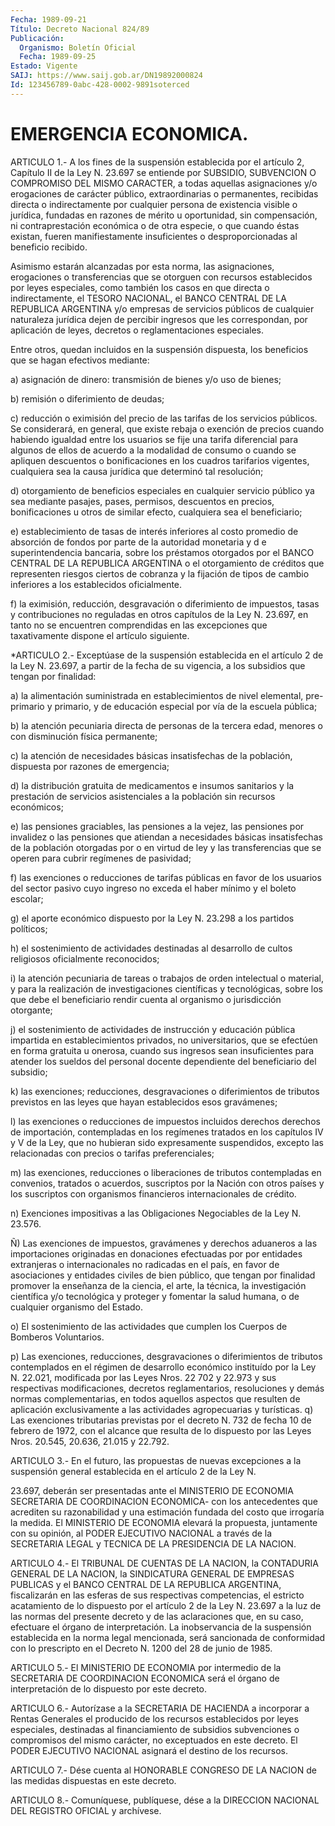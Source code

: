 ```yaml
---
Fecha: 1989-09-21
Título: Decreto Nacional 824/89
Publicación:
  Organismo: Boletín Oficial
  Fecha: 1989-09-25
Estado: Vigente
SAIJ: https://www.saij.gob.ar/DN19892000824
Id: 123456789-0abc-428-0002-9891soterced
---
```

# EMERGENCIA ECONOMICA.

<a id="1"></a>
ARTICULO  1.-  A los fines de la suspensión establecida por el artículo 2, Capítulo  II  de  la  Ley  N.  23.697  se  entiende por SUBSIDIO,  SUBVENCION  O  COMPROMISO  DEL  MISMO CARACTER, a  todas aquellas   asignaciones  y/o  erogaciones  de  carácter    público, extraordinarias  o  permanentes, recibidas directa o indirectamente por cualquier persona  de  existencia  visible o jurídica, fundadas en  razones  de  mérito  u  oportunidad,  sin    compensación,   ni contraprestación  económica  o  de otra especie, o que cuando éstas existan, fueren manifiestamente insuficientes  o  desproporcionadas al beneficio recibido.

Asimismo  estarán  alcanzadas  por  esta  norma,  las asignaciones, erogaciones    o   transferencias  que  se  otorguen  con  recursos establecidos por leyes  especiales,  como  también los casos en que directa o indirectamente, el TESORO NACIONAL,  el  BANCO CENTRAL DE LA  REPUBLICA  ARGENTINA  y/o  empresas  de  servicios públicos  de cualquier naturaleza jurídica dejen de percibir  ingresos  que  les correspondan,  por aplicación de leyes, decretos o reglamentaciones especiales.

Entre otros, quedan  incluidos  en  la  suspensión  dispuesta,  los beneficios que se hagan efectivos mediante:

a)  asignación  de dinero: transmisión de bienes y/o uso de bienes;

b) remisión o diferimiento de deudas;

c)  reducción  o  eximisión  del  precio  de  las  tarifas  de  los servicios públicos.  Se  considerará, en general, que existe rebaja o exención de precios cuando  habiendo  igualdad entre los usuarios se fije una tarifa diferencial para algunos  de  ellos de acuerdo a la  modalidad  de  consumo  o  cuando  se  apliquen  descuentos   o bonificaciones  en  los cuadros tarifarios vigentes, cualquiera sea la causa jurídica que determinó tal resolución;

d)  otorgamiento de beneficios  especiales  en  cualquier  servicio público  ya  sea  mediante  pasajes, pases, permisos, descuentos en precios, bonificaciones u otros  de  similar efecto, cualquiera sea el beneficiario;

e)  establecimiento  de  tasas  de  interés   inferiores  al  costo promedio  de  absorción  de  fondos  por  parte  de  la   autoridad monetaria  y  d  e  superintendencia  bancaria, sobre los préstamos otorgados  por  el  BANCO CENTRAL DE LA REPUBLICA  ARGENTINA  o  el otorgamiento  de  créditos   que  representen  riesgos  ciertos  de cobranza  y  la  fijación  de tipos  de  cambio  inferiores  a  los establecidos oficialmente.

f)  la  eximisión,  reducción,    desgravación  o  diferimiento  de impuestos, tasas y contribuciones no  reguladas  en otros capítulos de la Ley N. 23.697, en tanto no se encuentren comprendidas  en las excepciones   que  taxativamente  dispone  el  artículo  siguiente.

<a id="2"></a>
*ARTICULO  2.-  Exceptúase  de la suspensión establecida en el artículo  2  de  la Ley N. 23.697, a  partir  de  la  fecha  de  su vigencia,  a  los  subsidios    que   tengan  por  finalidad:

a)  la  alimentación  suministrada  en  establecimientos  de  nivel elemental,  pre-primario y primario, y de  educación  especial  por vía de la escuela pública;

b) la atención  pecuniaria  directa de personas de la tercera edad, menores o con disminución física permanente;

c)  la  atención  de  necesidades    básicas  insatisfechas  de  la población, dispuesta por razones de emergencia;

d) la distribución gratuita de medicamentos  e insumos sanitarios y la  prestación  de  servicios  asistenciales  a  la  población  sin recursos económicos;

e)  las  pensiones  graciables,  las  pensiones  a  la  vejez,  las pensiones  por invalidez o las pensiones que atiendan a necesidades básicas insatisfechas  de la población otorgadas por o en virtud de ley y las transferencias  que  se  operen  para cubrir regímenes de pasividad;

f)  las exenciones o reducciones de tarifas públicas  en  favor  de los usuarios  del  sector  pasivo  cuyo  ingreso no exceda el haber mínimo y el boleto escolar;

g)  el  aporte  económico  dispuesto por la Ley  N.  23.298  a  los partidos políticos;

h)  el sostenimiento de actividades  destinadas  al  desarrollo  de cultos religiosos oficialmente reconocidos;

i) la atención pecuniaria de tareas o trabajos de orden intelectual  o  material,  y para la realización de investigaciones científicas y tecnológicas,  sobre  los  que  debe  el beneficiario rendir   cuenta  al  organismo  o  jurisdicción  otorgante;

j) el sostenimiento  de  actividades  de  instrucción  y  educación pública  impartida en establecimientos privados, no universitarios, que se efectúen  en  forma  gratuita u onerosa, cuando sus ingresos sean insuficientes para atender  los  sueldos  del personal docente dependiente del beneficiario del subsidio;

k) las exenciones; reducciones, desgravaciones o  diferimientos  de tributos  previstos  en  las  leyes  que  hayan  establecidos  esos gravámenes;

l)  las  exenciones  o  reducciones de impuestos incluidos derechos derechos de importación,  contempladas en los regímenes tratados en los capítulos IV y V de la  Ley,  que no hubieran sido expresamente suspendidos,  excepto  las  relacionadas   con  precios  o  tarifas preferenciales;

m)  las  exenciones,  reducciones  o  liberaciones    de   tributos contempladas en convenios, tratados o acuerdos, suscriptos  por  la Nación con otros países y los suscriptos con organismos financieros internacionales de crédito.

n)  Exenciones impositivas a las Obligaciones Negociables de la Ley N. 23.576.

Ñ) Las  exenciones  de impuestos, gravámenes y derechos aduaneros a las  importaciones originadas  en  donaciones  efectuadas  por  por entidades  extranjeras  o  internacionales no radicadas en el país, en favor de asociaciones y entidades  civiles  de bien público, que tengan por finalidad promover la enseñanza de la  ciencia, el arte, la técnica, la investigación científica y/o tecnológica  y proteger y  fomentar  la  salud humana, o de cualquier organismo del Estado.

o) El sostenimiento  de  las actividades que cumplen los Cuerpos de Bomberos Voluntarios.

p) Las exenciones, reducciones,  desgravaciones  o diferimientos de tributos  contemplados  en  el  régimen  de  desarrollo   económico instituído por la Ley N. 22.021, modificada por las Leyes  Nros. 22 702 y 22.973 y sus respectivas modificaciones, decretos reglamentarios,  resoluciones  y  demás normas complementarias,  en todos aquellos aspectos que resulten  de  aplicación exclusivamente a las actividades agropecuarias y turísticas. q)  Las  exenciones tributarias previstas por el decreto N. 732 de fecha 10 de  febrero de  1972,  con el alcance que resulta de lo dispuesto por las Leyes Nros. 20.545, 20.636, 21.015 y 22.792.

<a id="3"></a>
ARTICULO 3.- En el futuro, las propuestas de nuevas excepciones a la  suspensión  general establecida en el artículo 2 de la Ley N.

23.697, deberán ser  presentadas  ante  el  MINISTERIO DE ECONOMIA SECRETARIA  DE  COORDINACION  ECONOMICA- con los  antecedentes  que acrediten su razonabilidad y una  estimación  fundada del costo que irrogaría  la  medida.  El  MINISTERIO  DE  ECONOMIA    elevará  la propuesta,  juntamente con su opinión, al PODER EJECUTIVO  NACIONAL a través de la  SECRETARIA  LEGAL y TECNICA DE LA PRESIDENCIA DE LA NACION.

<a id="4"></a>
ARTICULO 4.- El TRIBUNAL DE CUENTAS DE LA NACION, la CONTADURIA GENERAL  DE  LA NACION, la SINDICATURA GENERAL DE EMPRESAS PUBLICAS y el BANCO CENTRAL  DE  LA REPUBLICA ARGENTINA, fiscalizarán en las esferas de sus respectivas  competencias,  el  estricto acatamiento de lo dispuesto por el artículo 2 de la Ley N. 23.697  a  la luz de las  normas del presente decreto y de las aclaraciones que,  en  su caso,  efectuare  el  órgano de interpretación. La inobservancia de la  suspensión establecida  en  la  norma  legal  mencionada,  será sancionada  de  conformidad con lo prescripto en el Decreto N. 1200 del 28 de junio de 1985.

<a id="5"></a>
ARTICULO  5.-  El  MINISTERIO DE ECONOMIA por intermedio de la SECRETARIA DE COORDINACION ECONOMICA será el órgano de interpretación de lo dispuesto por este decreto.

<a id="6"></a>
ARTICULO  6.-  Autorízase  a  la  SECRETARIA  DE  HACIENDA  a incorporar   a  Rentas  Generales  el  producido  de  los  recursos establecidos  por leyes especiales, destinadas al financiamiento de subsidios  subvenciones   o  compromisos  del  mismo  carácter,  no exceptuados en este decreto.  El  PODER EJECUTIVO NACIONAL asignará el destino de los recursos.

<a id="7"></a>
ARTICULO 7.- Dése cuenta al HONORABLE CONGRESO DE LA NACION de las medidas dispuestas en este decreto.

<a id="8"></a>
ARTICULO  8.-  Comuníquese,  publíquese,  dése  a la DIRECCION NACIONAL DEL REGISTRO OFICIAL y archívese.
